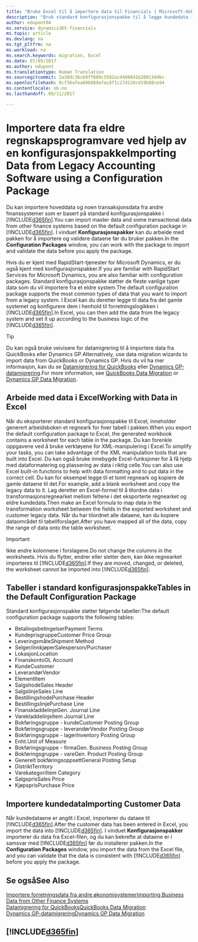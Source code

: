 ```yaml
---
title: "Bruke Excel til å importere data til Financials | Microsoft-dokumentasjon"
description: "Bruk standard konfigurasjonspakke til å legge kundedata i Excel og importere dataene tilbake til Dynamics 365 for Financials."
author: edupont04
ms.service: dynamics365-financials
ms.topic: article
ms.devlang: na
ms.tgt_pltfrm: na
ms.workload: na
ms.search.keywords: migration, Excel
ms.date: 07/05/2017
ms.author: edupont
ms.translationtype: Human Translation
ms.sourcegitcommit: 2a38dc36cb9ff609c5582acd489841b20013d4bc
ms.openlocfilehash: 8cf36afea60b089afac8f1c27d126cd19b88ce94
ms.contentlocale: nb-no
ms.lasthandoff: 09/11/2017

---
```

# <a name="importing-data-from-legacy-accounting-software-using-a-configuration-package"></a><span data-ttu-id="5a650-103">Importere data fra eldre regnskapsprogramvare ved hjelp av en konfigurasjonspakke</span><span class="sxs-lookup"><span data-stu-id="5a650-103">Importing Data from Legacy Accounting Software using a Configuration Package</span></span>
<span data-ttu-id="5a650-104">Du kan importere hoveddata og noen transaksjonsdata fra andre finanssystemer som er basert på standard konfigurasjonspakke i [!INCLUDE[d365fin](includes/d365fin_md.md)].</span><span class="sxs-lookup"><span data-stu-id="5a650-104">You can import master data and some transactional data from other finance systems based on the default configuration package in [!INCLUDE[d365fin](includes/d365fin_md.md)].</span></span> <span data-ttu-id="5a650-105">I vinduet **Konfigurasjonspakker** kan du arbeide med pakken for å importere og validere dataene før du bruker pakken.</span><span class="sxs-lookup"><span data-stu-id="5a650-105">In the **Configuration Packages** window, you can work with the package to import and validate the data before you apply the package.</span></span>  

<span data-ttu-id="5a650-106">Hvis du er kjent med RapidStart-tjenester for Microsoft Dynamics, er du også kjent med konfigurasjonspakker.</span><span class="sxs-lookup"><span data-stu-id="5a650-106">If you are familiar with RapidStart Services for Microsoft Dynamics, you are also familiar with configuration packages.</span></span> <span data-ttu-id="5a650-107">Standard konfigurasjonspakke støtter de fleste vanlige typer data som du vil importere fra et eldre system.</span><span class="sxs-lookup"><span data-stu-id="5a650-107">The default configuration package supports the most common types of data that you want to import from a legacy system.</span></span> <span data-ttu-id="5a650-108">I Excel kan du deretter legge til data fra det gamle systemet og konfigurere dem i henhold til forretningslogikken i [!INCLUDE[d365fin](includes/d365fin_md.md)].</span><span class="sxs-lookup"><span data-stu-id="5a650-108">In Excel, you can then add the data from the legacy system and set it up according to the business logic of the [!INCLUDE[d365fin](includes/d365fin_md.md)].</span></span>  

> [!TIP]  
>   <span data-ttu-id="5a650-109">Du kan også bruke veivisere for datamigrering til å importere data fra QuickBooks eller Dynamics GP.</span><span class="sxs-lookup"><span data-stu-id="5a650-109">Alternatively, use data migration wizards to import data from QuickBooks or Dynamics GP.</span></span> <span data-ttu-id="5a650-110">Hvis du vil ha mer informasjon, kan du se [Datamigrering for QuickBooks](ui-extensions-quickbooks-data-migration.md) eller [Dynamics GP-datamigrering](ui-extensions-dynamicsgp-data-migration.md).</span><span class="sxs-lookup"><span data-stu-id="5a650-110">For more information, see [QuickBooks Data Migration](ui-extensions-quickbooks-data-migration.md) or [Dynamics GP Data Migration](ui-extensions-dynamicsgp-data-migration.md).</span></span>  

## <a name="working-with-data-in-excel"></a><span data-ttu-id="5a650-111">Arbeide med data i Excel</span><span class="sxs-lookup"><span data-stu-id="5a650-111">Working with Data in Excel</span></span>
<span data-ttu-id="5a650-112">Når du eksporterer standard konfigurasjonspakke til Excel, inneholder generert arbeidsboken et regneark for hver tabell i pakken.</span><span class="sxs-lookup"><span data-stu-id="5a650-112">When you export the default configuration package to Excel, the generated workbook contains a worksheet for each table in the package.</span></span> <span data-ttu-id="5a650-113">Du kan forenkle oppgavene ved å bruke verktøyene for XML-manipulering i Excel.</span><span class="sxs-lookup"><span data-stu-id="5a650-113">To simplify your tasks, you can take advantage of the XML manipulation tools that are built into Excel.</span></span> <span data-ttu-id="5a650-114">Du kan også bruke innebygde Excel-funksjoner for å få hjelp med dataformatering og plassering av data i riktig celle.</span><span class="sxs-lookup"><span data-stu-id="5a650-114">You can also use Excel built-in functions to help with data formatting and to put data in the correct cell.</span></span> <span data-ttu-id="5a650-115">Du kan for eksempel legge til et tomt regneark og kopiere de gamle dataene til det.</span><span class="sxs-lookup"><span data-stu-id="5a650-115">For example, add a blank worksheet and copy the legacy data to it.</span></span> <span data-ttu-id="5a650-116">Lag deretter en Excel-formel til å tilordne data i transformasjonsregnearket mellom feltene i det eksporterte regnearket og eldre kundedata.</span><span class="sxs-lookup"><span data-stu-id="5a650-116">Then make an Excel formula to map data in the transformation worksheet between the fields in the exported worksheet and customer legacy data.</span></span> <span data-ttu-id="5a650-117">Når du har tilordnet alle dataene, kan du kopiere dataområdet til tabellforslaget.</span><span class="sxs-lookup"><span data-stu-id="5a650-117">After you have mapped all of the data, copy the range of data onto the table worksheet.</span></span>  

> [!IMPORTANT]  
>  <span data-ttu-id="5a650-118">Ikke endre kolonnene i forslagene.</span><span class="sxs-lookup"><span data-stu-id="5a650-118">Do not change the columns in the worksheets.</span></span> <span data-ttu-id="5a650-119">Hvis du flytter, endrer eller sletter dem, kan ikke regnearket importeres til [!INCLUDE[d365fin](includes/d365fin_md.md)].</span><span class="sxs-lookup"><span data-stu-id="5a650-119">If they are moved, changed, or deleted, the worksheet cannot be imported into [!INCLUDE[d365fin](includes/d365fin_md.md)].</span></span>

## <a name="tables-in-the-default-configuration-package"></a><span data-ttu-id="5a650-120">Tabeller i standard konfigurasjonspakke</span><span class="sxs-lookup"><span data-stu-id="5a650-120">Tables in the Default Configuration Package</span></span>
<span data-ttu-id="5a650-121">Standard konfigurasjonspakke støtter følgende tabeller:</span><span class="sxs-lookup"><span data-stu-id="5a650-121">The default configuration package supports the following tables:</span></span>

-   <span data-ttu-id="5a650-122">Betalingsbetingelser</span><span class="sxs-lookup"><span data-stu-id="5a650-122">Payment Terms</span></span>
-   <span data-ttu-id="5a650-123">Kundeprisgruppe</span><span class="sxs-lookup"><span data-stu-id="5a650-123">Customer Price Group</span></span>
-   <span data-ttu-id="5a650-124">Leveringsmåte</span><span class="sxs-lookup"><span data-stu-id="5a650-124">Shipment Method</span></span>
-   <span data-ttu-id="5a650-125">Selger/innkjøper</span><span class="sxs-lookup"><span data-stu-id="5a650-125">Salesperson/Purchaser</span></span>
-   <span data-ttu-id="5a650-126">Lokasjon</span><span class="sxs-lookup"><span data-stu-id="5a650-126">Location</span></span>
-   <span data-ttu-id="5a650-127">Finanskonto</span><span class="sxs-lookup"><span data-stu-id="5a650-127">GL Account</span></span>
-   <span data-ttu-id="5a650-128">Kunde</span><span class="sxs-lookup"><span data-stu-id="5a650-128">Customer</span></span>
-   <span data-ttu-id="5a650-129">Leverandør</span><span class="sxs-lookup"><span data-stu-id="5a650-129">Vendor</span></span>
-   <span data-ttu-id="5a650-130">Element</span><span class="sxs-lookup"><span data-stu-id="5a650-130">Item</span></span>
-   <span data-ttu-id="5a650-131">Salgshode</span><span class="sxs-lookup"><span data-stu-id="5a650-131">Sales Header</span></span>
-   <span data-ttu-id="5a650-132">Salgslinje</span><span class="sxs-lookup"><span data-stu-id="5a650-132">Sales Line</span></span>
-   <span data-ttu-id="5a650-133">Bestillingshode</span><span class="sxs-lookup"><span data-stu-id="5a650-133">Purchase Header</span></span>
-   <span data-ttu-id="5a650-134">Bestillingslinje</span><span class="sxs-lookup"><span data-stu-id="5a650-134">Purchase Line</span></span>
-   <span data-ttu-id="5a650-135">Finanskladdelinje</span><span class="sxs-lookup"><span data-stu-id="5a650-135">Gen. Journal Line</span></span>
-   <span data-ttu-id="5a650-136">Varekladdelinje</span><span class="sxs-lookup"><span data-stu-id="5a650-136">Item Journal Line</span></span>
-   <span data-ttu-id="5a650-137">Bokføringsgruppe - kunde</span><span class="sxs-lookup"><span data-stu-id="5a650-137">Customer Posting Group</span></span>
-   <span data-ttu-id="5a650-138">Bokføringsgruppe - leverandør</span><span class="sxs-lookup"><span data-stu-id="5a650-138">Vendor Posting Group</span></span>
-   <span data-ttu-id="5a650-139">Bokføringsgruppe - lager</span><span class="sxs-lookup"><span data-stu-id="5a650-139">Inventory Posting Group</span></span>
-   <span data-ttu-id="5a650-140">Enht.</span><span class="sxs-lookup"><span data-stu-id="5a650-140">Unit of Measure</span></span>
-   <span data-ttu-id="5a650-141">Bokføringsgruppe - firma</span><span class="sxs-lookup"><span data-stu-id="5a650-141">Gen. Business Posting Group</span></span>
-   <span data-ttu-id="5a650-142">Bokføringsgruppe - vare</span><span class="sxs-lookup"><span data-stu-id="5a650-142">Gen. Product Posting Group</span></span>
-   <span data-ttu-id="5a650-143">Generelt bokføringsoppsett</span><span class="sxs-lookup"><span data-stu-id="5a650-143">General Posting Setup</span></span>
-   <span data-ttu-id="5a650-144">Distrikt</span><span class="sxs-lookup"><span data-stu-id="5a650-144">Territory</span></span>
-   <span data-ttu-id="5a650-145">Varekategori</span><span class="sxs-lookup"><span data-stu-id="5a650-145">Item Category</span></span>
-   <span data-ttu-id="5a650-146">Salgspris</span><span class="sxs-lookup"><span data-stu-id="5a650-146">Sales Price</span></span>
-   <span data-ttu-id="5a650-147">Kjøpspris</span><span class="sxs-lookup"><span data-stu-id="5a650-147">Purchase Price</span></span>

## <a name="importing-customer-data"></a><span data-ttu-id="5a650-148">Importere kundedata</span><span class="sxs-lookup"><span data-stu-id="5a650-148">Importing Customer Data</span></span>
<span data-ttu-id="5a650-149">Når kundedataene er angitt i Excel, importerer du dataee til [!INCLUDE[d365fin](includes/d365fin_md.md)].</span><span class="sxs-lookup"><span data-stu-id="5a650-149">After the customer data has been entered in Excel, you import the data into [!INCLUDE[d365fin](includes/d365fin_md.md)].</span></span> <span data-ttu-id="5a650-150">I vinduet **Konfigurasjonspakker** importerer du data fra Excel-filen, og du kan bekrefte at dataene er i samsvar med [!INCLUDE[d365fin](includes/d365fin_md.md)] før du installerer pakken.</span><span class="sxs-lookup"><span data-stu-id="5a650-150">In the **Configuration Packages** window, you import the data from the Excel file, and you can validate that the data is consistent with [!INCLUDE[d365fin](includes/d365fin_md.md)] before you apply the package.</span></span>

## <a name="see-also"></a><span data-ttu-id="5a650-151">Se også</span><span class="sxs-lookup"><span data-stu-id="5a650-151">See Also</span></span>
[<span data-ttu-id="5a650-152">Importere forretningsdata fra andre økonomisystemer</span><span class="sxs-lookup"><span data-stu-id="5a650-152">Importing Business Data from Other Finance Systems</span></span>](upload-data.md)  
[<span data-ttu-id="5a650-153">Datamigrering for QuickBooks</span><span class="sxs-lookup"><span data-stu-id="5a650-153">QuickBooks Data Migration</span></span>](ui-extensions-quickbooks-data-migration.md)  
[<span data-ttu-id="5a650-154">Dynamics GP-datamigrering</span><span class="sxs-lookup"><span data-stu-id="5a650-154">Dynamics GP Data Migration</span></span>](ui-extensions-dynamicsgp-data-migration.md)  

## [!INCLUDE[d365fin](includes/free_trial_md.md)]

